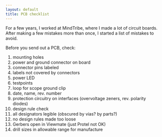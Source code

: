 ```yaml
---
layout: default
title: PCB checklist
---
```


For a few years, I worked at MindTribe, where I made a lot of circuit boards. After making a few mistakes more than once, I started a list of mistakes to avoid.

Before you send out a PCB, check:

   1. mounting holes
   2. power and ground connector on board
   3. connector pins labeled
   4. labels not covered by connectors
   5. power LED
   6. testpoints
   7. loop for scope ground clip
   8. date, name, rev. number
   9. protection circuitry on interfaces (overvoltage zeners, rev. polarity diodes)
  10. design rule check
  11. all designators legible (obscured by vias? by parts?)
  12. no design rules made too loose
  13. Gerbers open in Viewmate (just Protel not OK)
  14. drill sizes in allowable range for manufacture


